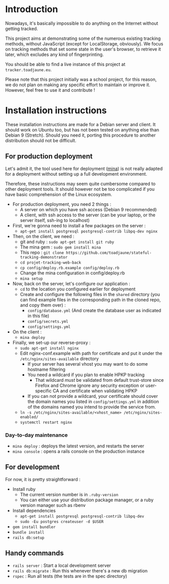 # Introduction

Nowadays, it's basically impossible to do anything on the Internet without getting tracked.

This project aims at demonstrating some of the numerous existing tracking methods, without JavaScript (except for LocalStorage, obviously).
We focus on tracking methods that set some state in the user's browser, to retrieve it later, which excludes any kind of fingerprinting.

You should be able to find a live instance of this project at `tracker.toadjaune.eu`.

Please note that this project initially was a school project, for this reason, we do not plan on making any specific effort to maintain or improve it.
However, feel free to use it and contribute !

# Installation instructions

These installation instructions are made for a Debian server and client.
It should work on Ubuntu too, but has not been tested on anything else than Debian 9 (Stretch).
Should you need it, porting this procedure to another distribution should not be difficult.

## For production deployment

Let's admit it, the tool used here for deployment ([mina](https://github.com/mina-deploy/mina)) is not really adapted for a deployment without setting up a full development environment.

Therefore, these instructions may seem quite cumbersome compared to other deployment tools.
It should however not be too complicated if you have basic comprehension of the Linux ecosystem.

* For production deployment, you need 2 things :
  * A server on which you have ssh access (Debian 9 recommended)
  * A client, with ssh access to the server (can be your laptop, or the server itself, ssh-ing to localhost)
* First, we're gonna need to install a few packages on the server :
  * `apt-get install postgresql postgresql-contrib libpq-dev nginx`
* Then, on the client, we need :
  * git and ruby : `sudo apt-get install git ruby`
  * The mina gem : `sudo gem install mina`
  * This repo : `git clone https://github.com/toadjaune/stateful-tracking-demonstrator`
  * `cd projet-tracking-web-back`
  * `cp config/deploy.rb.example config/deploy.rb`
  * Change the mina configuration in config/deploy.rb
  * `mina setup`
* Now, back on the server, let's configure our application :
  * `cd` to the location you configured earlier for deployment
  * Create and configure the following files in the `shared` directory (you can find example files in the corresponding path in the cloned repo, and copy them over) :
    * `config/database.yml` (And create the database user as indicated in this file)
    * `config/secrets.yml`
    * `config/settings.yml`
* On the client :
  * `mina deploy`
* Finally, we set-up our reverse-proxy :
  * `sudo apt-get install nginx`
  * Edit nginx-conf.example with path for certificate and put it under the `/etc/nginx/sites-available` directory
    * If your server has several vhost you may want to do some hostname filtering
    * You need a wildcard if you plan to enable HPKP tracking
      * That wildcard *must* be validated from default trust-store since Firefox and Chrome ignore any security exception or user-specific CA and certificate when validating HPKP
    * If you can not provide a wildcard, your certificate should cover the domain names you listed in `config/settings.yml` in addition of the domains named you intend to provide the service from.
  * `ln -s /etc/nginx/sites-available/<vhost_name> /etc/nginx/sites-enabled/`
  * `systemctl restart nginx`

### Day-to-day maintenance

* `mina deploy` : deploys the latest version, and restarts the server
* `mina console` : opens a rails console on the production instance

## For development

For now, it is pretty straightforward :

* Install ruby
  * The current version number is in `.ruby-version`
  * You can either use your distribution package manager, or a ruby version manager such as rbenv
* Install dependencies
  * `apt-get install postgresql postgresql-contrib libpq-dev`
  * `sudo -Eu postgres createuser -d $USER`
* `gem install bundler`
* `bundle install`
* `rails db:setup`

## Handy commands

* `rails server` : Start a local development server
* `rails db:migrate` : Run this whenever there's a new db migration
* `rspec` : Run all tests (the tests are in the spec directory)

